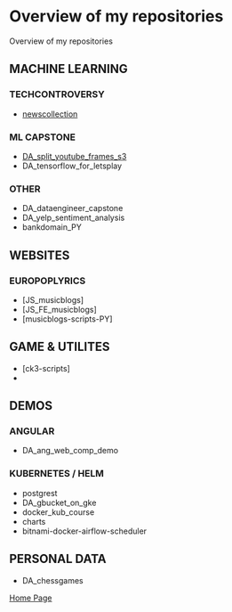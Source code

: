 # Overview of my repositories
Overview of my repositories
## MACHINE LEARNING

### TECHCONTROVERSY

* [newscollection](http://github.com/diegoam/newscollection)

### ML CAPSTONE

* [DA_split_youtube_frames_s3](http://github.com/diegoam/DA_split_youtube_frames_s3)
* DA_tensorflow_for_letsplay


### OTHER

* DA_dataengineer_capstone
* DA_yelp_sentiment_analysis
* bankdomain_PY

## WEBSITES

### EUROPOPLYRICS

* [JS_musicblogs]
* [JS_FE_musicblogs]
* [musicblogs-scripts-PY] 

## GAME & UTILITES

* [ck3-scripts]
* 

## DEMOS

### ANGULAR

* DA_ang_web_comp_demo

### KUBERNETES / HELM

* postgrest
* DA_gbucket_on_gke
* docker_kub_course 
* charts
* bitnami-docker-airflow-scheduler

## PERSONAL DATA

* DA_chessgames

[Home Page](http://www.amicabile.com/)
